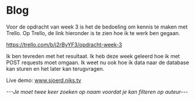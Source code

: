 # Blog

Voor de opdracht van week 3 is het de bedoeling om kennis te maken met Trello. Op Trello, de link hieronder is te zien hoe ik te werk ben gegaan.

https://trello.com/b/j2rByYF3/opdracht-week-3

Ik ben tevreden met het resultaat. Ik heb deze week geleerd hoe ik met POST requests moet omgaan.
Ik weet nu ook hoe ik data naar de database kan sturen en het later kan terugvragen.

Live demo:
www.sjoerd.niks.tv

*---Je moet twee keer zoeken op naam voordat je kan filteren op auteur---*



